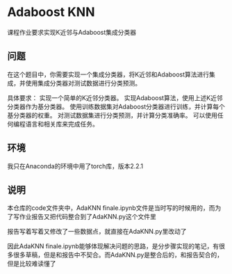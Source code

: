 # Adaboost KNN

课程作业要求实现K近邻与Adaboost集成分类器

## 问题

在这个题目中，你需要实现一个集成分类器，将K近邻和Adaboost算法进行集成，并使用集成分类器对测试数据进行分类预测。

具体要求：
实现一个简单的K近邻分类器。
实现Adaboost算法，使用上述K近邻分类器作为基分类器。
使用训练数据集对Adaboost分类器进行训练，并计算每个基分类器的权重。
对测试数据集进行分类预测，并计算分类准确率。
可以使用任何编程语言和相关库来完成任务。

## 环境

我只在Anaconda的环境中用了torch库，版本2.2.1

## 说明

本仓库的code文件夹中，AdaKNN finale.ipynb文件是当时写的时候用的，而为了写作业报告又把代码整合到了AdaKNN.py这个文件里

报告写着写着又修改了一些数据点，就直接在AdaKNN.py里改动了

因此AdaKNN finale.ipynb能够体现解决问题的思路，是分步骤实现的笔记，有很多很多草稿，但是和报告中不契合。而AdaKNN.py是整合后的，和报告契合的，但是比较难读懂了
